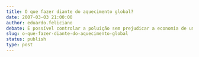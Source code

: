 ```yaml
---
title: O que fazer diante do aquecimento global?
date: 2007-03-03 21:00:00
author: eduardo.feliciano
debate: É possível controlar a poluição sem prejudicar a economia de um país?
slug: o-que-fazer-diante-do-aquecimento-global
status: publish 
type: post
---
```



